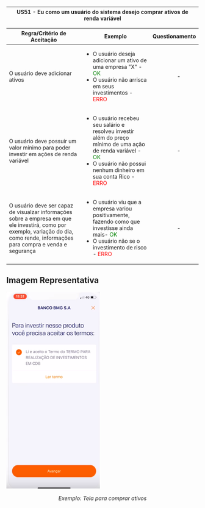 <table>
    <thead>
        <tr>
            <th colspan="2" rowspan="2"> US51 - Eu como um usuário do sistema desejo comprar ativos de renda variável</th>
        </tr>        
    </thead>
</table>

<table>
    <thead>
        <tr>
            <th>Regra/Critério de Aceitação</th>
            <th>Exemplo</th>
            <th>Questionamento</th>
        </tr>        
    </thead>
    <tbody>
        <tr>
            <td>O usuário deve adicionar ativos</td>
            <td>
                <ul>
                    <li>O usuário deseja adicionar um ativo de uma empresa "X" - <span style="color:green">OK</span></li>
                    <li>O usuário não arrisca em seus investimentos - <span style="color:red">ERRO</span></li>
                </ul>
            </td>
            <td>
                <ul>
                    <p align="center">-</p>
                </ul>
            </td>
        </tr>
        <tr>
            <td>O usuário deve possuir um valor mínimo para poder investir em ações de renda variável</td>
            <td>
                <ul>
                    <li>O usuário recebeu seu salário e resolveu investir além do preço mínimo de uma ação de renda variável - <span style="color:green">OK</span></li>
                    <li>O usuário não possui nenhum dinheiro em sua conta Rico - <span style="color:red">ERRO</span></li>
                </ul>
            </td>
            <td>
                <ul>
                    <p align="center">-</p>
                </ul>
            </td>
        </tr>
        </tr>
        <tr>
            <td>O usuário deve ser capaz de visualzar informações sobre a empresa em que ele investirá, como por exemplo, variação do dia, como rende, informações para compra e venda e segurança</td>
            <td>
                <ul>
                    <li>O usuário viu que a empresa variou positivamente, fazendo como que investisse ainda mais- <span style="color:green">OK</span></li>
                    <li>O usuário não se o investimento de risco - <span style="color:red">ERRO</span></li>
                </ul>
            </td>
            <td>
                <ul>
                    <p align="center">-</p>
                </ul>
            </td>
        </tr>
    </tbody>
</table>

## **Imagem Representativa**
![US01](../../../img/tt5.png)
<p align="center"><i>Exemplo: Tela para comprar ativos</i></p>